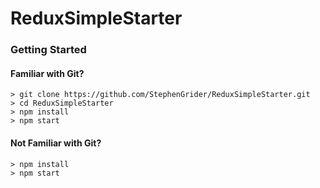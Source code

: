 # ReduxSimpleStarter


### Getting Started


#### Familiar with Git?

```
> git clone https://github.com/StephenGrider/ReduxSimpleStarter.git
> cd ReduxSimpleStarter
> npm install
> npm start
```

#### Not Familiar with Git?

```
> npm install
> npm start
```
